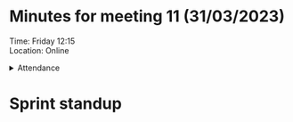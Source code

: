 # Minutes for meeting 11 (31/03/2023)
Time: Friday 12:15 <br>
Location: Online

<details><summary>Attendance</summary><p>
  
  - Alexander Agafonov	
  - Thomas Canning	
  - Artiom Casian	
  - ~Arthur	Chen~
  - Alex Clarke
  - Harry Crane

</p></details>

# Sprint standup


